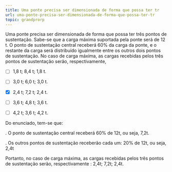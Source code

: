 ```yaml
---
title: Uma ponte precisa ser dimensionada de forma que possa ter tr
url: uma-ponte-precisa-ser-dimensionada-de-forma-que-possa-ter-tr
topic: grandprorp
---
```



Uma ponte precisa ser dimensionada de forma que possa ter três pontos de sustentação. Sabe-se que a carga máxima suportada pela ponte será de 12 t. O ponto de sustentação central receberá 60% da carga da ponte, e o restante da carga será distribuído igualmente entre os outros dois pontos de sustentação. No caso de carga máxima, as cargas recebidas pelos três pontos de sustentação serão, respectivamente,



- [ ] 1,8 t; 8,4 t; 1,8 t.
- [ ] 3,0 t; 6,0 t; 3,0 t.
- [x] 2,4 t; 7,2 t; 2,4 t.
- [ ] 3,6 t; 4,8 t; 3,6 t.
- [ ] 4,2 t; 3,6 t; 4,2 t.


Do enunciado, tem-se que:

. O ponto de sustentação central receberá 60% de 12t, ou seja, 7,2t.

. Os outros pontos de sustentação receberão cada um: 20% de 12t, ou seja, 2,4t

Portanto, no caso de carga máxima, as cargas recebidas pelos três pontos de sustentação serão, respectivamente : 2,4t; 7,2t; 2,4t. 
